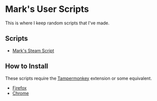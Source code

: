 # Mark's User Scripts

This is where I keep random scripts that I've made.

## Scripts

- [Mark's Steam Script](https://github.com/mkwsnyder/marks-user-scripts/tree/main/scripts/marks-steam-script)

## How to Install

These scripts require the [Tampermonkey](https://www.tampermonkey.net/) extension or some equivalent.

- [Firefox](https://addons.mozilla.org/en-US/firefox/addon/tampermonkey/)
- [Chrome](https://chrome.google.com/webstore/detail/tampermonkey/dhdgffkkebhmkfjojejmpbldmpobfkfo)

